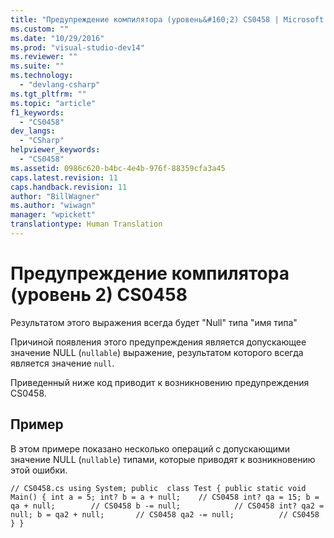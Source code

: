 ```yaml
---
title: "Предупреждение компилятора (уровень&#160;2) CS0458 | Microsoft Docs"
ms.custom: ""
ms.date: "10/29/2016"
ms.prod: "visual-studio-dev14"
ms.reviewer: ""
ms.suite: ""
ms.technology: 
  - "devlang-csharp"
ms.tgt_pltfrm: ""
ms.topic: "article"
f1_keywords: 
  - "CS0458"
dev_langs: 
  - "CSharp"
helpviewer_keywords: 
  - "CS0458"
ms.assetid: 0986c620-b4bc-4e4b-976f-88359cfa3a45
caps.latest.revision: 11
caps.handback.revision: 11
author: "BillWagner"
ms.author: "wiwagn"
manager: "wpickett"
translationtype: Human Translation
---
```

# Предупреждение компилятора (уровень&#160;2) CS0458
Результатом этого выражения всегда будет "Null" типа "имя типа"  
  
 Причиной появления этого предупреждения является допускающее значение NULL \(`nullable`\) выражение, результатом которого всегда является значение `null`.  
  
 Приведенный ниже код приводит к возникновению предупреждения CS0458.  
  
## Пример  
 В этом примере показано несколько операций с допускающими значение NULL \(`nullable`\) типами, которые приводят к возникновению этой ошибки.  
  
```  
// CS0458.cs using System; public  class Test { public static void Main() { int a = 5; int? b = a + null;    // CS0458 int? qa = 15; b = qa + null;        // CS0458 b -= null;            // CS0458 int? qa2 = null; b = qa2 + null;       // CS0458 qa2 -= null;          // CS0458 } }  
```